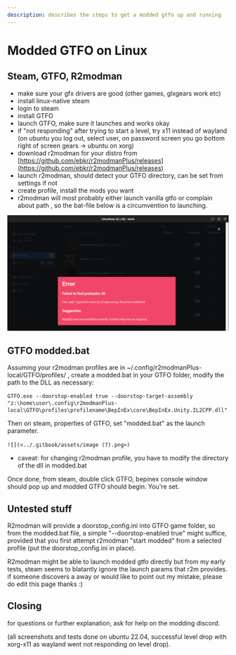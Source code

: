 ```yaml
---
description: describes the steps to get a modded gtfo up and running
---
```


# Modded GTFO on Linux

## Steam, GTFO, R2modman

* make sure your gfx drivers are good (other games, glxgears work etc)
* install linux-native steam
* login to steam
* install GTFO
* launch GTFO, make sure it launches and works okay
* if "not responding" after trying to start a level, try x11 instead of wayland (on ubuntu you log out, select user, on password screen you go bottom right of screen gears -> ubuntu on xorg)
* download r2modman for your distro from [https://github.com/ebkr/r2modmanPlus/releases](https://github.com/ebkr/r2modmanPlus/releases)
* launch r2modman, should detect your GTFO directory, can be set from settings if not
* create profile, install the mods you want
* r2modman will most probably either launch vanilla gtfo or complain about path , so the bat-file below is a circumvention to launching.

![](../.gitbook/assets/image.png)

## GTFO modded.bat

Assuming your r2modman profiles are in \~/.config/r2modmanPlus-local/GTFO/profiles/ , create a modded.bat in your GTFO folder, modify the path to the DLL as necessary:

```
GTFO.exe --doorstop-enabled true --doorstop-target-assembly "z:\home\user\.config\r2modmanPlus-local\GTFO\profiles\profilename\BepInEx\core\BepInEx.Unity.IL2CPP.dll"
```

Then on steam, properties of GTFO, set "modded.bat" as the launch parameter.

``![](<../.gitbook/assets/image (7).png>)``

* caveat: for changing r2modman profile, you have to modify the directory of the dll in modded.bat

Once done, from steam, double click GTFO, bepinex console window should pop up and modded GTFO should begin. You're set.

## Untested stuff

R2modman will provide a doorstop\_config.ini into GTFO game folder, so from the modded.bat file, a simple "--doorstop-enabled true" might suffice, provided that you first attempt r2modman "start modded" from a selected profile (put the doorstop\_config.ini in place).

R2modman might be able to launch modded gtfo directly but from my early tests, steam seems to blatantly ignore the launch params that r2m provides. if someone discovers a away or would like to point out my mistake, please do edit this page thanks :)

## Closing

for questions or further explanation, ask for help on the modding discord.

(all screenshots and tests done on ubuntu 22.04, successful level drop with xorg-x11 as wayland went not responding on level drop).
